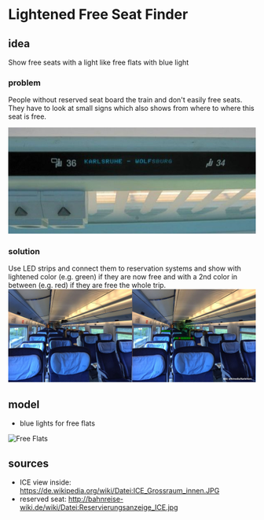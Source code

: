 # Lightened Free Seat Finder

## idea
Show free seats with a light like free flats with blue light


### problem
People without reserved seat board the train and don't easily free seats. They have to look at small signs which also shows from where to where this seat is free.

![Problem](01_problem.jpg)

### solution
Use LED strips and connect them to reservation systems and show with lightened color (e.g. green) if they are now free and with a 2nd color in between (e.g. red) if they are free the whole trip.  
![Sample](01_sample.jpg)

## model
* blue lights for free flats

![Free Flats](https://media04.berliner-woche.de/article/2015/01/20/6/183176_L.jpg?1537258529)

## sources
* ICE view inside: https://de.wikipedia.org/wiki/Datei:ICE_Grossraum_innen.JPG
* reserved seat: http://bahnreise-wiki.de/wiki/Datei:Reservierungsanzeige_ICE.jpg
